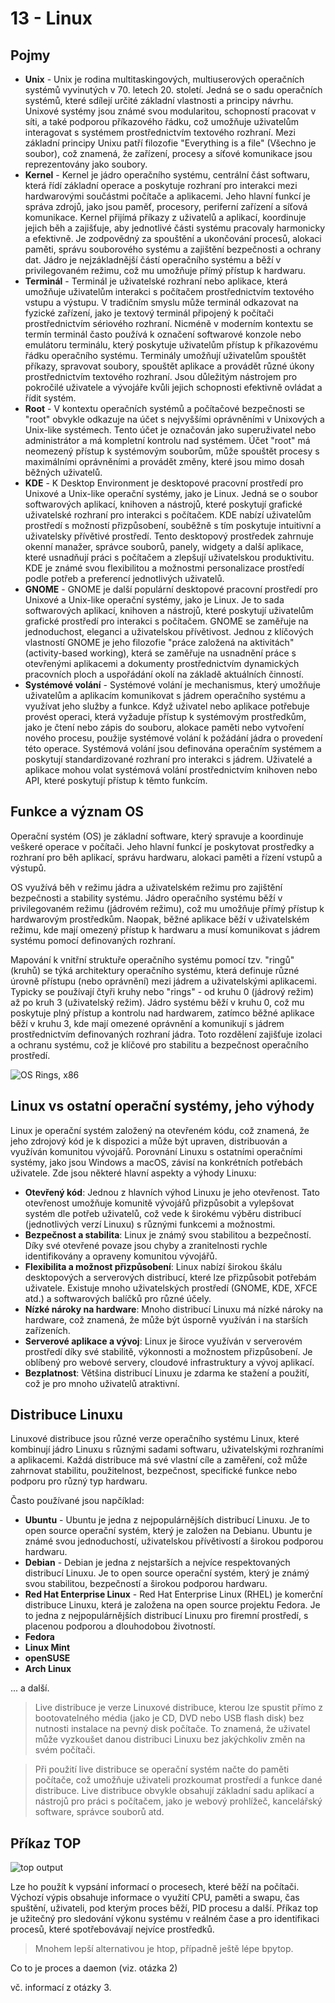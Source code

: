 # 13 - Linux

## Pojmy

- **Unix** - Unix je rodina multitaskingových, multiuserových operačních systémů vyvinutých v 70. letech 20. století. Jedná se o sadu operačních systémů, které sdílejí určité základní vlastnosti a principy návrhu. Unixové systémy jsou známé svou modularitou, schopností pracovat v síti, a také podporou příkazového řádku, což umožňuje uživatelům interagovat s systémem prostřednictvím textového rozhraní. Mezi základní principy Unixu patří filozofie "Everything is a file" (Všechno je soubor), což znamená, že zařízení, procesy a síťové komunikace jsou reprezentovány jako soubory.
- **Kernel** - Kernel je jádro operačního systému, centrální část softwaru, která řídí základní operace a poskytuje rozhraní pro interakci mezi hardwarovými součástmi počítače a aplikacemi. Jeho hlavní funkcí je správa zdrojů, jako jsou paměť, procesory, periferní zařízení a síťová komunikace. Kernel přijímá příkazy z uživatelů a aplikací, koordinuje jejich běh a zajišťuje, aby jednotlivé části systému pracovaly harmonicky a efektivně. Je zodpovědný za spouštění a ukončování procesů, alokaci paměti, správu souborového systému a zajištění bezpečnosti a ochrany dat. Jádro je nejzákladnější částí operačního systému a běží v privilegovaném režimu, což mu umožňuje přímý přístup k hardwaru.
- **Terminál** - Terminál je uživatelské rozhraní nebo aplikace, která umožňuje uživatelům interakci s počítačem prostřednictvím textového vstupu a výstupu. V tradičním smyslu může terminál odkazovat na fyzické zařízení, jako je textový terminál připojený k počítači prostřednictvím sériového rozhraní. Nicméně v moderním kontextu se termín terminál často používá k označení softwarové konzole nebo emulátoru terminálu, který poskytuje uživatelům přístup k příkazovému řádku operačního systému. Terminály umožňují uživatelům spouštět příkazy, spravovat soubory, spouštět aplikace a provádět různé úkony prostřednictvím textového rozhraní. Jsou důležitým nástrojem pro pokročilé uživatele a vývojáře kvůli jejich schopnosti efektivně ovládat a řídit systém.
- **Root** - V kontextu operačních systémů a počítačové bezpečnosti se "root" obvykle odkazuje na účet s nejvyššími oprávněními v Unixových a Unix-like systémech. Tento účet je označován jako superuživatel nebo administrátor a má kompletní kontrolu nad systémem. Účet "root" má neomezený přístup k systémovým souborům, může spouštět procesy s maximálními oprávněními a provádět změny, které jsou mimo dosah běžných uživatelů.
- **KDE** - K Desktop Environment je desktopové pracovní prostředí pro Unixové a Unix-like operační systémy, jako je Linux. Jedná se o soubor softwarových aplikací, knihoven a nástrojů, které poskytují grafické uživatelské rozhraní pro interakci s počítačem. KDE nabízí uživatelům prostředí s možností přizpůsobení, souběžně s tím poskytuje intuitivní a uživatelsky přívětivé prostředí. Tento desktopový prostředek zahrnuje okenní manažer, správce souborů, panely, widgety a další aplikace, které usnadňují práci s počítačem a zlepšují uživatelskou produktivitu. KDE je známé svou flexibilitou a možnostmi personalizace prostředí podle potřeb a preferencí jednotlivých uživatelů.
- **GNOME** - GNOME je další populární desktopové pracovní prostředí pro Unixové a Unix-like operační systémy, jako je Linux. Je to sada softwarových aplikací, knihoven a nástrojů, které poskytují uživatelům grafické prostředí pro interakci s počítačem. GNOME se zaměřuje na jednoduchost, eleganci a uživatelskou přívětivost. Jednou z klíčových vlastností GNOME je jeho filozofie "práce založená na aktivitách" (activity-based working), která se zaměřuje na usnadnění práce s otevřenými aplikacemi a dokumenty prostřednictvím dynamických pracovních ploch a uspořádání okolí na základě aktuálních činností.
- **Systémové volání** - Systémové volání je mechanismus, který umožňuje uživatelům a aplikacím komunikovat s jádrem operačního systému a využívat jeho služby a funkce. Když uživatel nebo aplikace potřebuje provést operaci, která vyžaduje přístup k systémovým prostředkům, jako je čtení nebo zápis do souboru, alokace paměti nebo vytvoření nového procesu, použije systémové volání k požádání jádra o provedení této operace. Systémová volání jsou definována operačním systémem a poskytují standardizované rozhraní pro interakci s jádrem. Uživatelé a aplikace mohou volat systémová volání prostřednictvím knihoven nebo API, které poskytují přístup k těmto funkcím.

## Funkce a význam OS

Operační systém (OS) je základní software, který spravuje a koordinuje veškeré operace v počítači. Jeho hlavní funkcí je poskytovat prostředky a rozhraní pro běh aplikací, správu hardwaru, alokaci paměti a řízení vstupů a výstupů.

OS využívá běh v režimu jádra a uživatelském režimu pro zajištění bezpečnosti a stability systému. Jádro operačního systému běží v privilegovaném režimu (jádrovém režimu), což mu umožňuje přímý přístup k hardwarovým prostředkům. Naopak, běžné aplikace běží v uživatelském režimu, kde mají omezený přístup k hardwaru a musí komunikovat s jádrem systému pomocí definovaných rozhraní.

Mapování k vnitřní struktuře operačního systému pomocí tzv. "ringů" (kruhů) se týká architektury operačního systému, která definuje různé úrovně přístupu (nebo oprávnění) mezi jádrem a uživatelskými aplikacemi. Typicky se používají čtyři kruhy nebo "rings" - od kruhu 0 (jádrový režim) až po kruh 3 (uživatelský režim). Jádro systému běží v kruhu 0, což mu poskytuje plný přístup a kontrolu nad hardwarem, zatímco běžné aplikace běží v kruhu 3, kde mají omezené oprávnění a komunikují s jádrem prostřednictvím definovaných rozhraní jádra. Toto rozdělení zajišťuje izolaci a ochranu systému, což je klíčové pro stabilitu a bezpečnost operačního prostředí.

![OS Rings, x86](os_rings.png)

## Linux vs ostatní operační systémy, jeho výhody
Linux je operační systém založený na otevřeném kódu, což znamená, že jeho zdrojový kód je k dispozici a může být upraven, distribuován a využíván komunitou vývojářů. Porovnání Linuxu s ostatními operačními systémy, jako jsou Windows a macOS, závisí na konkrétních potřebách uživatele. Zde jsou některé hlavní aspekty a výhody Linuxu:

- **Otevřený kód**: Jednou z hlavních výhod Linuxu je jeho otevřenost. Tato otevřenost umožňuje komunitě vývojářů přizpůsobit a vylepšovat systém dle potřeb uživatelů, což vede k širokému výběru distribucí (jednotlivých verzí Linuxu) s různými funkcemi a možnostmi.
- **Bezpečnost a stabilita**: Linux je známý svou stabilitou a bezpečností. Díky své otevřené povaze jsou chyby a zranitelnosti rychle identifikovány a opraveny komunitou vývojářů.
- **Flexibilita a možnost přizpůsobení**: Linux nabízí širokou škálu desktopových a serverových distribucí, které lze přizpůsobit potřebám uživatele. Existuje mnoho uživatelských prostředí (GNOME, KDE, XFCE atd.) a softwarových balíčků pro různé účely.
- **Nízké nároky na hardware**: Mnoho distribucí Linuxu má nízké nároky na hardware, což znamená, že může být úsporně využíván i na starších zařízeních.
- **Serverové aplikace a vývoj**: Linux je široce využíván v serverovém prostředí díky své stabilitě, výkonnosti a možnostem přizpůsobení. Je oblíbený pro webové servery, cloudové infrastruktury a vývoj aplikací.
- **Bezplatnost**: Většina distribucí Linuxu je zdarma ke stažení a použití, což je pro mnoho uživatelů atraktivní.


## Distribuce Linuxu
Linuxové distribuce jsou různé verze operačního systému Linux, které kombinují jádro Linuxu s různými sadami softwaru, uživatelskými rozhraními a aplikacemi. Každá distribuce má své vlastní cíle a zaměření, což může zahrnovat stabilitu, použitelnost, bezpečnost, specifické funkce nebo podporu pro různý typ hardwaru.

Často používané jsou napčíklad: 
- **Ubuntu** - Ubuntu je jedna z nejpopulárnějších distribucí Linuxu. Je to open source operační systém, který je založen na Debianu. Ubuntu je známé svou jednoduchostí, uživatelskou přívětivostí a širokou podporou hardwaru.
- **Debian** - Debian je jedna z nejstarších a nejvíce respektovaných distribucí Linuxu. Je to open source operační systém, který je známý svou stabilitou, bezpečností a širokou podporou hardwaru.
- **Red Hat Enterprise Linux** - Red Hat Enterprise Linux (RHEL) je komerční distribuce Linuxu, která je založena na open source projektu Fedora. Je to jedna z nejpopulárnějších distribucí Linuxu pro firemní prostředí, s placenou podporou a dlouhodobou životností.
- **Fedora**
- **Linux Mint**
- **openSUSE**
- **Arch Linux**

... a další.

> Live distribuce je verze Linuxové distribuce, kterou lze spustit přímo z bootovatelného média (jako je CD, DVD nebo USB flash disk) bez nutnosti instalace na pevný disk počítače. To znamená, že uživatel může vyzkoušet danou distribuci Linuxu bez jakýchkoliv změn na svém počítači. 

> Při použití live distribuce se operační systém načte do paměti počítače, což umožňuje uživateli prozkoumat prostředí a funkce dané distribuce. Live distribuce obvykle obsahují základní sadu aplikací a nástrojů pro práci s počítačem, jako je webový prohlížeč, kancelářský software, správce souborů atd.


## Příkaz TOP
![top output](top.png)

Lze ho použít k vypsání informací o procesech, které běží na počítači. Výchozí výpis obsahuje informace o využití CPU, paměti a swapu, čas spuštění, uživateli, pod kterým proces běží, PID procesu a další. Příkaz top je užitečný pro sledování výkonu systému v reálném čase a pro identifikaci procesů, které spotřebovávají nejvíce prostředků.

> Mnohem lepší alternativou je htop, případně ještě lépe bpytop.



Co to je proces a daemon (viz. otázka 2)

vč. informací z otázky 3.

